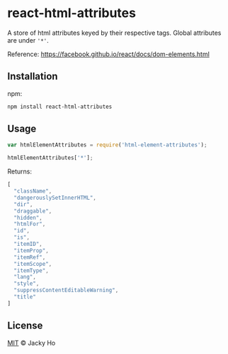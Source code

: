 # react-html-attributes

A store of html attributes keyed by their respective tags. Global attributes
are under `'*'`.

Reference: https://facebook.github.io/react/docs/dom-elements.html

## Installation

npm:

```bash
npm install react-html-attributes
```

## Usage

```javascript
var htmlElementAttributes = require('html-element-attributes');
```

```javascript
htmlElementAttributes['*'];
```

Returns:

```javascript
[
  "className",
  "dangerouslySetInnerHTML",
  "dir",
  "draggable",
  "hidden",
  "htmlFor",
  "id",
  "is",
  "itemID",
  "itemProp",
  "itemRef",
  "itemScope",
  "itemType",
  "lang",
  "style",
  "suppressContentEditableWarning",
  "title"
]
```

## License

[MIT][license] © Jacky Ho

<!-- Definition -->
[license]: LICENSE
